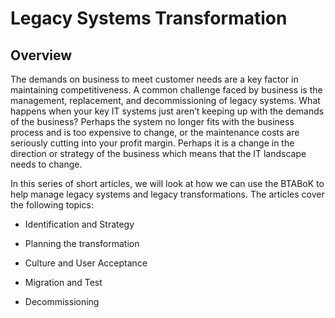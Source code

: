 # Legacy Systems Transformation

## Overview

The demands on business to meet customer needs are a key factor in maintaining competitiveness. A common challenge faced by business is the management, replacement, and decommissioning of legacy systems. What happens when your key IT systems just aren’t keeping up with the demands of the business? Perhaps the system no longer fits with the business process and is too expensive to change, or the maintenance costs are seriously cutting into your profit margin. Perhaps it is a change in the direction or strategy of the business which means that the IT landscape needs to change.

In this series of short articles, we will look at how we can use the BTABoK to help manage legacy systems and legacy transformations. The articles cover the following topics:

- Identification and Strategy

- Planning the transformation 

- Culture and User Acceptance

- Migration and Test

- Decommissioning
